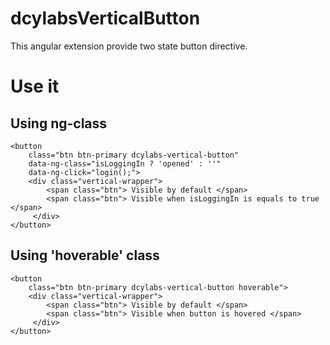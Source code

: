 # dcylabsVerticalButton
This angular extension provide two state button directive. 

# Use it
## Using ng-class
```
<button 
	class="btn btn-primary dcylabs-vertical-button" 
	data-ng-class="isLoggingIn ? 'opened' : ''" 
	data-ng-click="login();">
    <div class="vertical-wrapper">
		<span class="btn"> Visible by default </span>
	    <span class="btn"> Visible when isLoggingIn is equals to true </span>
	 </div>
</button>
```
## Using 'hoverable' class
```
<button 
	class="btn btn-primary dcylabs-vertical-button hoverable">
    <div class="vertical-wrapper">
		<span class="btn"> Visible by default </span>
	    <span class="btn"> Visible when button is hovered </span>
	 </div>
</button>
```
